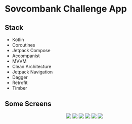 # Sovcombank Challenge App

## Stack

- Kotlin
- Coroutines
- Jetpack Compose
- Accompanist
- MVVM
- Clean Architecture
- Jetpack Navigation
- Dagger
- Retrofit
- Timber

## Some Screens

<p align="center">
  <img src=https://user-images.githubusercontent.com/63148392/202896882-79a9d2cd-7332-4c64-8ba2-2f2ad8dd71b7.png>
  <img src=https://user-images.githubusercontent.com/63148392/202896903-7de809a2-934f-4c44-8164-4fe84cc1d6dd.png>
  <img src=https://user-images.githubusercontent.com/63148392/202896928-8318c7ad-7a0c-4172-8b05-a263a131df1b.png>
  <img src=https://user-images.githubusercontent.com/63148392/202896977-cecfadbb-7713-4603-a182-8f3b9ba757e0.png>
  <img src=https://user-images.githubusercontent.com/63148392/202896999-790dc51a-a04d-44e7-80f4-eb29270134a4.png>
  <img src=https://user-images.githubusercontent.com/63148392/202897031-72096e57-4a8c-4ecb-8582-770c07ccaa25.png>
</p>
